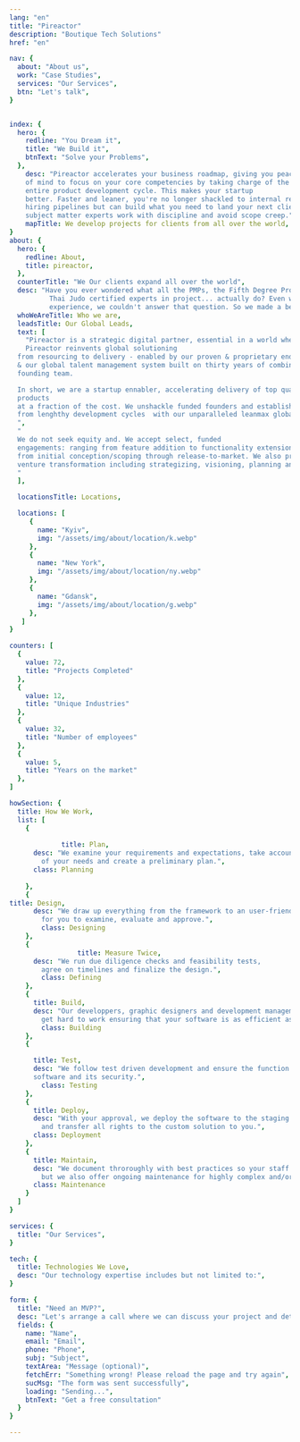 ```yaml
---
lang: "en"
title: "Pireactor"
description: "Boutique Tech Solutions"
href: "en"

nav: {
  about: "About us",
  work: "Case Studies",
  services: "Our Services",
  btn: "Let's talk",
}


index: {
  hero: {
    redline: "You Dream it",
    title: "We Build it",
    btnText: "Solve your Problems",
  },
    desc: "Pireactor accelerates your business roadmap, giving you peace 
    of mind to focus on your core competencies by taking charge of the
    entire product development cycle. This makes your startup
    better. Faster and leaner, you're no longer shackled to internal resources, knowledge and
    hiring pipelines but can build what you need to land your next client. Pireactor's
    subject matter experts work with discipline and avoid scope creep.",
    mapTitle: We develop projects for clients from all over the world,
}
about: {
  hero: {
    redline: About,
    title: pireactor,
  },
  counterTitle: "We Our clients expand all over the world",
  desc: "Have you ever wondered what all the PMPs, the Fifth Degree Process Kata
          Thai Judo certified experts in project... actually do? Even with decades of
          experience, we couldn't answer that question. So we made a better way.",
  whoWeAreTitle: Who we are,
  leadsTitle: Our Global Leads,
  text: [
    "Pireactor is a strategic digital partner, essential in a world where online sales drive revenue.
    Pireactor reinvents global solutioning
  from resourcing to delivery - enabled by our proven & proprietary end-to end-methodologies
  & our global talent management system built on thirty years of combined industry experience across our
  founding team.

  In short, we are a startup ennabler, accelerating delivery of top quality
  products
  at a fraction of the cost. We unshackle funded founders and established businesses
  from lenghthy development cycles  with our unparalleled leanmax global resourcing system.
  ",
  "
  We do not seek equity and. We accept select, funded
  engagements: ranging from feature addition to functionality extension to full product development,
  from initial conception/scoping through release-to-market. We also provide
  venture transformation including strategizing, visioning, planning and technical transformations.
  "
  ],

  locationsTitle: Locations,

  locations: [
     {
       name: "Kyiv",
       img: "/assets/img/about/location/k.webp"
     },
     {
       name: "New York",
       img: "/assets/img/about/location/ny.webp"
     },
     {
       name: "Gdansk",
       img: "/assets/img/about/location/g.webp"
     },
   ]
}

counters: [
  {
    value: 72,
    title: "Projects Completed" 
  },
  {
    value: 12,
    title: "Unique Industries" 
  },
  {
    value: 32,
    title: "Number of employees" 
  },
  {
    value: 5,
    title: "Years on the market" 
  },
]

howSection: {
  title: How We Work,
  list: [
    {
     
             title: Plan,
      desc: "We examine your requirements and expectations, take account
        of your needs and create a preliminary plan.",
      class: Planning
     
    },
    {
title: Design,
      desc: "We draw up everything from the framework to an user-friendly interface
        for you to examine, evaluate and approve.",
        class: Designing      
    },
    {
                 title: Measure Twice,
      desc: "We run due diligence checks and feasibility tests,
        agree on timelines and finalize the design.",
        class: Defining
    },
    {
      title: Build,
      desc: "Our developpers, graphic designers and development management team
        get hard to work ensuring that your software is as efficient as possible.",
        class: Building
    },
    {

      title: Test,
      desc: "We follow test driven development and ensure the function of the
      software and its security.",
        class: Testing
    },
    {
      title: Deploy,
      desc: "With your approval, we deploy the software to the staging environment
        and transfer all rights to the custom solution to you.",
      class: Deployment
    },
    {
      title: Maintain,
      desc: "We document throroughly with best practices so your staff can do all maintenance,
        but we also offer ongoing maintenance for highly complex and/or larger projects.",
      class: Maintenance
    }
  ]
}

services: {
  title: "Our Services",
}

tech: {
  title: Technologies We Love,
  desc: "Our technology expertise includes but not limited to:",
}

form: {
  title: "Need an MVP?",
  desc: "Let's arrange a call where we can discuss your project and determine if you're a good fit.",
  fields: {
    name: "Name",
    email: "Email",
    phone: "Phone",
    subj: "Subject",
    textArea: "Message (optional)",
    fetchErr: "Something wrong! Please reload the page and try again",
    sucMsg: "The form was sent successfully",
    loading: "Sending...",
    btnText: "Get a free consultation"
  }
}

---
```

